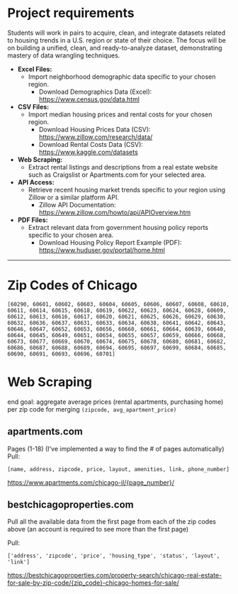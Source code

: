 # Project requirements

Students will work in pairs to acquire, clean, and integrate datasets related to housing trends in a U.S. region or state of their choice. The focus will be on building a unified, clean, and ready-to-analyze dataset, demonstrating mastery of data wrangling techniques.

- **Excel Files:** 
	- Import neighborhood demographic data specific to your chosen region.
		- Download Demographics Data (Excel): https://www.census.gov/data.html
- **CSV Files:** 
	- Import median housing prices and rental costs for your chosen region.
		- Download Housing Prices Data (CSV): https://www.zillow.com/research/data/
		- Download Rental Costs Data (CSV): https://www.kaggle.com/datasets
- **Web Scraping:** 
	- Extract rental listings and descriptions from a real estate website such as Craigslist or Apartments.com for your selected area.
- **API Access:** 
	- Retrieve recent housing market trends specific to your region using Zillow or a similar platform API.
		- Zillow API Documentation: https://www.zillow.com/howto/api/APIOverview.htm
- **PDF Files:** 
	- Extract relevant data from government housing policy reports specific to your chosen area. 
		- Download Housing Policy Report Example (PDF): https://www.huduser.gov/portal/home.html

---

# Zip Codes of Chicago

`[60290, 60601, 60602, 60603, 60604, 60605, 60606, 60607, 60608, 60610, 60611, 60614, 60615, 60618, 60619, 60622, 60623, 60624, 60628, 60609, 60612, 60613, 60616, 60617, 60620, 60621, 60625, 60626, 60629, 60630, 60632, 60636, 60637, 60631, 60633, 60634, 60638, 60641, 60642, 60643, 60646, 60647, 60652, 60653, 60656, 60660, 60661, 60664, 60639, 60640, 60644, 60645, 60649, 60651, 60654, 60655, 60657, 60659, 60666, 60668, 60673, 60677, 60669, 60670, 60674, 60675, 60678, 60680, 60681, 60682, 60686, 60687, 60688, 60689, 60694, 60695, 60697, 60699, 60684, 60685, 60690, 60691, 60693, 60696, 60701]`

# Web Scraping

end goal: aggregate average prices (rental apartments, purchasing home) per zip code for merging
	`(zipcode, avg_apartment_price)`

## apartments.com

Pages (1-18) (I've implemented a way to find the # of pages automatically)
Pull:
	
 `[name, address, zipcode, price, layout, amenities, link, phone_number]`

https://www.apartments.com/chicago-il/{page_number}/


## bestchicagoproperties.com

Pull all the available data from the first page from each of the zip codes above (an account is required to see more than the first page) 

Pull:

 `['address', 'zipcode', 'price', 'housing_type', 'status', 'layout', 'link']`

 https://bestchicagoproperties.com/property-search/chicago-real-estate-for-sale-by-zip-code/{zip_code}-chicago-homes-for-sale/
